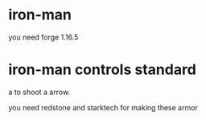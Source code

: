 # iron-man
you need forge 1.16.5

# iron-man controls standard
a to shoot a arrow.

you need redstone and starktech for making these armor
